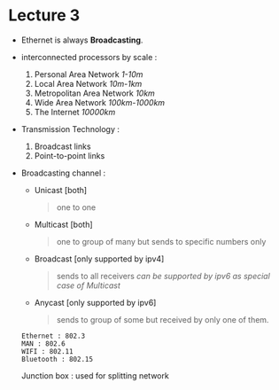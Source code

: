 # Lecture 3

- Ethernet is always **Broadcasting**.
- interconnected processors by scale : 
	1. Personal Area Network		*1-10m*
	2. Local Area Network			*10m-1km*
	3. Metropolitan Area Network	*10km*
	4. Wide Area Network			*100km-1000km*
	5. The Internet					*10000km*

- Transmission Technology : 
	1. Broadcast links
	2. Point-to-point links
- Broadcasting channel : 
	- Unicast [both]
		> one to one
	- Multicast [both]
		> one to group of many but sends to specific numbers only
	- Broadcast	[only supported by ipv4]
		> sends to all receivers
		> *can be supported by ipv6 as special case of Multicast*
	- Anycast [only supported by ipv6]
		> sends to group of some but received by only one of them.

	```
	Ethernet : 802.3
	MAN : 802.6
	WIFI : 802.11
	Bluetooth : 802.15
	```
	
	Junction box : used for splitting network
	
	